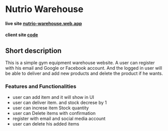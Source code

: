 # Nutrio Warehouse

#### live site [nutrio-warehouse.web.app](https://nutrio-warehouse.web.app)

#### client site [code](https://github.com/ProgrammingHeroWC4/warehouse-management-client-side-sebokdas1)

## Short description
This is a simple gym equipment warehouse website.
A user can register with his email and Google or Facebook account.
And the logged in user will be able to deliver and  add new products and delete the product if he wants.

###  Features and Functionalities
- user can add item and it will show in UI
- user can deliver item. and stock decrese by 1
- user can increse item Stock quantity
- user can Delete items with confirmation
- register with email and social media account
- user can delete his added items
